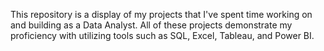 This repository is a display of my projects that I've spent time working on and building as a Data Analyst.
All of these projects demonstrate my proficiency with utilizing tools such as SQL, Excel, Tableau, and Power BI.
